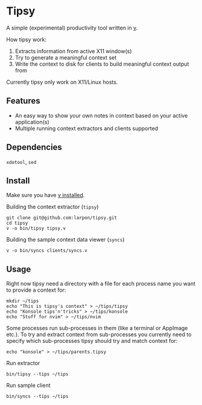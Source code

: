 # Tipsy

A simple (experimental) productivity tool written in [v](https://vlang.io/).

How tipsy work:
1. Extracts information from active X11 window(s)
2. Try to generate a meaningful context set
3. Write the context to disk for clients to build meaningful context output from

Currently tipsy only work on X11/Linux hosts.

## Features
* An easy way to show your own notes in context based on your active application(s)
* Multiple running context extractors and clients supported

## Dependencies
`xdotool`, `sed`

## Install

Make sure you have [v installed](https://github.com/vlang/v#installing-v-from-source).

Building the context extractor (`tipsy`)
```
git clone git@github.com:larpon/tipsy.git
cd tipsy
v -o bin/tipsy tipsy.v
```

Building the sample context data viewer (`syncs`)
```
v -o bin/syncs clients/syncs.v
```

## Usage

Right now tipsy need a directory with a file for each process name you want to provide a context for:
```
mkdir ~/tips
echo "This is tipsy's context" > ~/tips/tipsy
echo "Konsole tips'n'tricks" > ~/tips/konsole
echo "Stuff for nvim" > ~/tips/nvim
```

Some processes run sub-processes in them (like a terminal or AppImage etc.).
To try and extract context from sub-processes you currently need to specify which sub-processes tipsy should try and match context for:
```
echo "konsole" > ~/tips/parents.tipsy
```

Run extractor
```
bin/tipsy --tips ~/tips
```

Run sample client
```
bin/syncs --tips ~/tips
```
